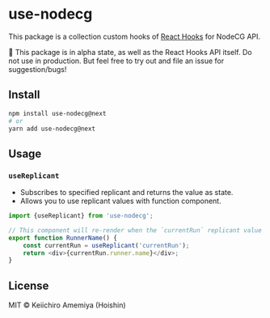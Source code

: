 # use-nodecg

This package is a collection custom hooks of [React Hooks](https://reactjs.org/docs/hooks-intro.html) for NodeCG API.

🚨 This package is in alpha state, as well as the React Hooks API itself. Do not use in production. But feel free to try out and file an issue for suggestion/bugs!

## Install

```sh
npm install use-nodecg@next
# or
yarn add use-nodecg@next
```

## Usage

### `useReplicant`

-   Subscribes to specified replicant and returns the value as state.
-   Allows you to use replicant values with function component.

```ts
import {useReplicant} from 'use-nodecg';

// This component will re-render when the `currentRun` replicant value changes
export function RunnerName() {
	const currentRun = useReplicant('currentRun');
	return <div>{currentRun.runner.name}</div>;
}
```

## License

MIT &copy; Keiichiro Amemiya (Hoishin)
